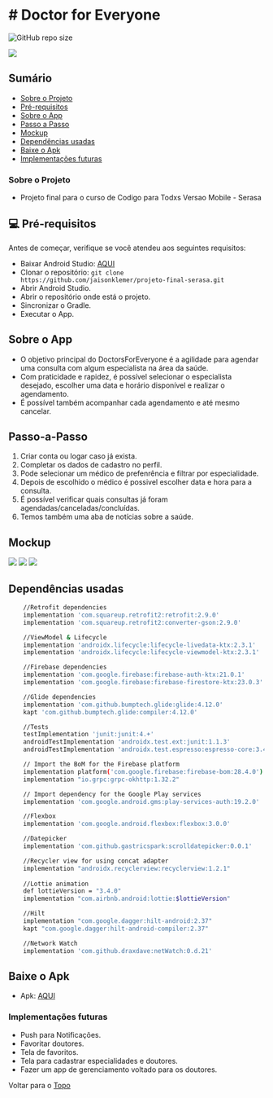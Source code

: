 # # Doctor for Everyone

<!---Esses são exemplos. Veja https://shields.io para outras pessoas ou para personalizar este conjunto de escudos. Você pode querer incluir dependências, status do projeto e informações de licença aqui--->

![GitHub repo size](https://img.shields.io/github/repo-size/jaisonklemer/projeto-final-serasa)

<p>
  <img src="https://raw.githubusercontent.com/jaisonklemer/projeto-final-serasa/master/images/Doctors%20for%20Everyone.png" />
</p>

## Sumário
- [Sobre o Projeto](#sobre-o-projeto)
- [Pré-requisitos](#-pré-requisitos)
- [Sobre o App](#sobre-o-app)
- [Passo a Passo](#passo-a-passo)
- [Mockup](#mockup)
- [Dependências usadas](#dependências-usadas)
- [Baixe o Apk](#baixe-o-apk)
- [Implementações futuras](#implementações-futuras)

### Sobre o Projeto
- Projeto final para o curso de Codigo para Todxs Versao Mobile - Serasa

## 💻 Pré-requisitos

Antes de começar, verifique se você atendeu aos seguintes requisitos:
<!---Estes são apenas requisitos de exemplo. Adicionar, duplicar ou remover conforme necessário--->
* Baixar Android Studio: [AQUI](https://developer.android.com/studio)
* Clonar o repositório: ```git clone https://github.com/jaisonklemer/projeto-final-serasa.git```
* Abrir Android Studio.
* Abrir o repositório onde está o projeto.
* Sincronizar o Gradle.
* Executar o App.

## Sobre o App
- O objetivo principal do DoctorsForEveryone é a agilidade para agendar uma consulta com algum especialista na área da saúde.
- Com praticidade e rapidez, é possível selecionar o especialista desejado, escolher uma data e horário disponível e realizar o agendamento. 
- É possível também acompanhar cada agendamento e até mesmo cancelar.

## Passo-a-Passo
1. Criar conta ou logar caso já exista.
2. Completar os dados de cadastro no perfil.
3. Pode selecionar um médico de prefenrência e filtrar por especialidade.
4. Depois de escolhido o médico é possivel escolher data e hora para a consulta.
5. É possível verificar quais consultas já foram agendadas/canceladas/concluídas.
6. Temos também uma aba de notícias sobre a saúde.

## Mockup
<p>
  <img src="https://github.com/jaisonklemer/projeto-final-serasa/blob/master/images/Page1.png" />
  <img src="https://github.com/jaisonklemer/projeto-final-serasa/blob/master/images/Page2.png" />
  <img src="https://github.com/jaisonklemer/projeto-final-serasa/blob/master/images/Page3.png" />
</p>

## Dependências usadas
```sh
    //Retrofit dependencies
    implementation 'com.squareup.retrofit2:retrofit:2.9.0'
    implementation 'com.squareup.retrofit2:converter-gson:2.9.0'

    //ViewModel & Lifecycle
    implementation 'androidx.lifecycle:lifecycle-livedata-ktx:2.3.1'
    implementation 'androidx.lifecycle:lifecycle-viewmodel-ktx:2.3.1'

    //Firebase dependencies
    implementation 'com.google.firebase:firebase-auth-ktx:21.0.1'
    implementation 'com.google.firebase:firebase-firestore-ktx:23.0.3'

    //Glide dependencies
    implementation 'com.github.bumptech.glide:glide:4.12.0'
    kapt 'com.github.bumptech.glide:compiler:4.12.0'

    //Tests
    testImplementation 'junit:junit:4.+'
    androidTestImplementation 'androidx.test.ext:junit:1.1.3'
    androidTestImplementation 'androidx.test.espresso:espresso-core:3.4.0'

    // Import the BoM for the Firebase platform
    implementation platform('com.google.firebase:firebase-bom:28.4.0')
    implementation "io.grpc:grpc-okhttp:1.32.2"

    // Import dependency for the Google Play services
    implementation 'com.google.android.gms:play-services-auth:19.2.0'

    //Flexbox
    implementation 'com.google.android.flexbox:flexbox:3.0.0'

    //Datepicker
    implementation 'com.github.gastricspark:scrolldatepicker:0.0.1'

    //Recycler view for using concat adapter
    implementation "androidx.recyclerview:recyclerview:1.2.1"
    
    //Lottie animation
    def lottieVersion = "3.4.0"
    implementation "com.airbnb.android:lottie:$lottieVersion"

    //Hilt
    implementation "com.google.dagger:hilt-android:2.37"
    kapt "com.google.dagger:hilt-android-compiler:2.37"

    //Network Watch
    implementation 'com.github.draxdave:netWatch:0.d.21'
```
## Baixe o Apk
- Apk: [AQUI](https://drive.google.com/file/d/14bR_dVVt-05-QceZyA1Ppe27cMPmvBw5/view?usp=sharing)

### Implementações futuras
- Push para Notificações.
- Favoritar doutores.
- Tela de favoritos.
- Tela para cadastrar especialidades e doutores.
- Fazer um app de gerenciamento voltado para os doutores.

Voltar para o [Topo](#-doctor-for-everyone)
